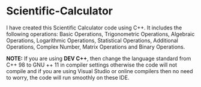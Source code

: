 # Scientific-Calculator
I have created this Scientific Calculator code using C++.
It includes the following operations:
Basic Operations,
Trigonometric Operations,
Algebraic Operations,
Logarithmic Operations,
Statistical Operations,
Additional Operations,
Complex Number,
Matrix Operations and
Binary Operations.

**NOTE:** 
If you are using **DEV C++**, then change the language standard from C++ 98 to GNU ++ 11 in compiler settings otherwise the code will not compile and if you are using Visual Studio or online compilers then no need to worry, the code will run smoothly on these IDE.
